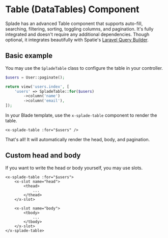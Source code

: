 # Table (DataTables) Component

Splade has an advanced Table component that supports auto-fill, searching, filtering, sorting, toggling columns, and pagination. It's fully integrated and doesn't require any additional dependencies. Though optional, it integrates beautifully with Spatie's [Laravel Query Builder](https://github.com/spatie/laravel-query-builder).

## Basic example

You may use the `SpladeTable` class to configure the table in your controller.

```php
$users = User::paginate();

return view('users.index', [
    'users' => SpladeTable::for($users)
        ->column('name')
        ->column('email'),
]);
```

In your Blade template, use the `x-splade-table` component to render the table.

```blade
<x-splade-table :for="$users" />
```

That's all! It will automatically render the head, body, and pagination.

## Custom head and body

If you want to write the head or body yourself, you may use slots.

```blade
<x-splade-table :for="$users">
    <x-slot name="head">
        <thead>
            ...
        </thead>
    </x-slot>

    <x-slot name="body">
        <tbody>
            ...
        </tbody>
    </x-slot>
</x-splade-table>
```